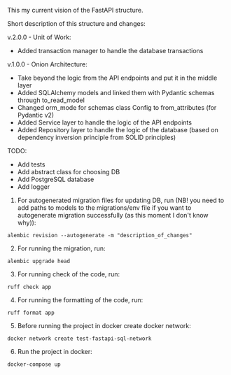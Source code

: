This my current vision of the FastAPI structure.

Short description of this structure and changes:

v.2.0.0 - Unit of Work:
- Added transaction manager to handle the database transactions

v.1.0.0 - Onion Architecture:

- Take beyond the logic from the API endpoints and put it in the middle layer
- Added SQLAlchemy models and linked them with Pydantic schemas through to_read_model
- Changed orm_mode for schemas class Config to from_attributes (for Pydantic v2)
- Added Service layer to handle the logic of the API endpoints
- Added Repository layer to handle the logic of the database (based on dependency inversion principle from SOLID principles)

TODO:

- Add tests
- Add abstract class for choosing DB
- Add PostgreSQL database
- Add logger


1. For autogenerated migration files for updating DB, run (NB! you need to add paths to models to the migrations/env file if you want to autogenerate migration successfully (as this moment I don't know why)):

```
alembic revision --autogenerate -m "description_of_changes"

```

2. For running the migration, run:

```
alembic upgrade head
```

3. For running check of the code, run:

```
ruff check app
```

4. For running the formatting of the code, run:

```
ruff format app
```

5. Before running the project in docker create docker network:

```
docker network create test-fastapi-sql-network
```
6. Run the project in docker:

```
docker-compose up
```